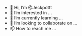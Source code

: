 - 👋 Hi, I’m @Jeckpottt
- 👀 I’m interested in ...
- 🌱 I’m currently learning ...
- 💞️ I’m looking to collaborate on ...
- 📫 How to reach me ...

<!---
Jeckpottt/Jeckpottt is a ✨ special ✨ repository because its `README.md` (this file) appears on your GitHub profile.
You can click the Preview link to take a look at your changes.
--->
